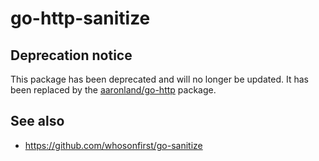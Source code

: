 # go-http-sanitize

## Deprecation notice

This package has been deprecated and will no longer be updated. It has been replaced by the [aaronland/go-http](https://github.com/aaronland/go-http) package.

## See also

* https://github.com/whosonfirst/go-sanitize
